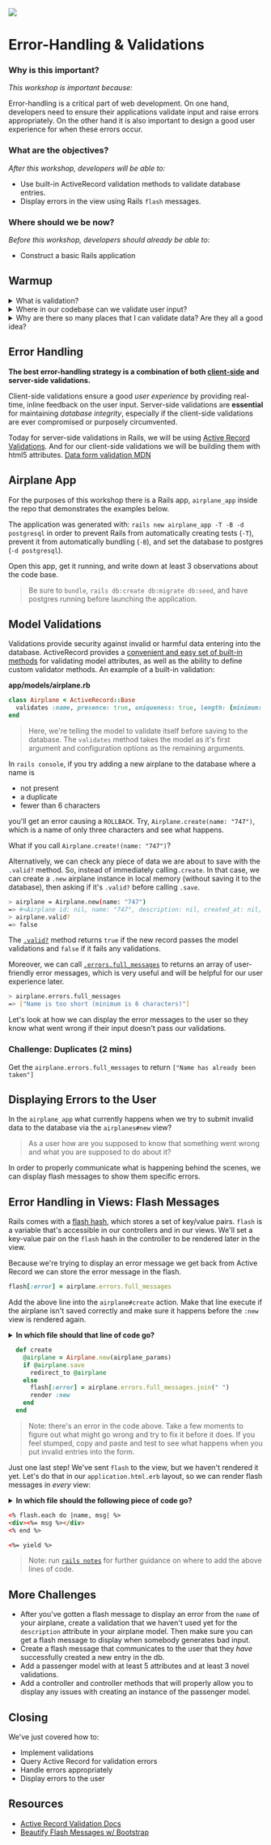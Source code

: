 ![](https://ga-dash.s3.amazonaws.com/production/assets/logo-9f88ae6c9c3871690e33280fcf557f33.png)

# Error-Handling & Validations

### Why is this important?
<!-- framing the "why" in big-picture/real world examples -->
*This workshop is important because:*

Error-handling is a critical part of web development. On one hand, developers need to ensure their applications validate input and raise errors appropriately. On the other hand it is also important to design a good user experience for when these errors occur.

### What are the objectives?
<!-- specific/measurable goal for students to achieve -->
*After this workshop, developers will be able to:*

- Use built-in ActiveRecord validation methods to validate database entries.
- Display errors in the view using Rails `flash` messages.


### Where should we be now?
<!-- call out the skills that are prerequisites -->
*Before this workshop, developers should already be able to:*

- Construct a basic Rails application

## Warmup

<details>
  <summary>What is validation?</summary>
  <br>
  <p>Validation is the process of checking to make sure any user input is of the proper type and format.</p>
</details>

<details>
  <summary>Where in our codebase can we validate user input?</summary>
  <br>
  <p>Developers can add validation handling on the client-side, at the model, and in the actual database.</p>
</details>

<details>
  <summary>Why are there so many places that I can validate data? Are they all a good idea?</summary>
  <br>
  <p>Validation on the client-side is built to improve user experience. When a user fills out a form improperly, we should let them know immediately, rather than waiting for a full HTTP request/response to process.</p>
  <p>Validation at the model-level allows the application to prevent access to the database if the data isn't formatted correctly.</p>
  <p>Validation in the database is helpful if several different applications are using the same database and might have different standards of validation.</p>
  <a href="http://guides.rubyonrails.org/active_record_validations.html#why-use-validations-questionmark">Source</a>
</details>

## Error Handling

**The best error-handling strategy is a combination of both [client-side](https://developer.mozilla.org/en-US/docs/Web/Guide/HTML/Forms/Data_form_validation) and server-side validations.**

Client-side validations ensure a good *user experience* by providing real-time, inline feedback on the user input. Server-side validations are **essential** for maintaining *database integrity*, especially if the client-side validations are ever compromised or purposely circumvented.

Today for server-side validations in Rails, we will be using [Active Record Validations](http://guides.rubyonrails.org/active_record_validations.html). And for our client-side validations we will be building them with html5 attributes. [Data form validation MDN](https://developer.mozilla.org/en-US/docs/Web/Guide/HTML/Forms/Data_form_validation)

## Airplane App

For the purposes of this workshop there is a Rails app, `airplane_app` inside the repo that demonstrates the examples below.

The application was generated with: `rails new airplane_app -T -B -d postgresql` in order to prevent Rails from automatically creating tests (`-T`), prevent it from automatically bundling (`-B`), and set the database to postgres (`-d postgresql`).

Open this app, get it running, and write down at least 3 observations about the code base.

>Be sure to `bundle`, `rails db:create db:migrate db:seed`, and have postgres running before launching the application.

## Model Validations

Validations provide security against invalid or harmful data entering into the database. ActiveRecord provides a [convenient and easy set of built-in methods](http://guides.rubyonrails.org/active_record_validations.html) for validating model attributes, as well as the ability to define custom validator methods. An example of a built-in validation:

**app/models/airplane.rb**

```ruby
class Airplane < ActiveRecord::Base
  validates :name, presence: true, uniqueness: true, length: {minimum: 6}
end
```

>Here, we're telling the model to validate itself before saving to the database. The `validates` method takes the model as it's first argument and configuration options as the remaining arguments.

In `rails console`, if you try adding a new airplane to the database where a name is

* not present
* a duplicate
* fewer than 6 characters

you'll get an error causing a `ROLLBACK`. Try, `Airplane.create(name: "747")`, which is a name of only three characters and see what happens.

What if you call `Airplane.create!(name: "747")`?

Alternatively, we can check any piece of data we are about to save with the `.valid?` method. So, instead of immediately calling`.create`. In that case, we can create a `.new` airplane instance in local memory (without saving it to the database), then asking if it's `.valid?` before calling `.save`.

```bash
> airplane = Airplane.new(name: "747")
=> #<Airplane id: nil, name: "747", description: nil, created_at: nil, updated_at: nil>
> airplane.valid?
=> false
```

The [`.valid?`](http://guides.rubyonrails.org/active_record_validations.html#valid-questionmark-and-invalid-questionmark) method returns `true` if the new record passes the model validations and `false` if it fails any validations.

Moreover, we can call [`.errors.full_messages`](http://guides.rubyonrails.org/active_record_validations.html#errors-add) to returns an array of user-friendly error messages, which is very useful and will be helpful for our user experience later.

```bash
> airplane.errors.full_messages
=> ["Name is too short (minimum is 6 characters)"]
```

Let's look at how we can display the error messages to the user so they know what went wrong if their input doesn't pass our validations.

### Challenge: Duplicates (2 mins)

Get the `airplane.errors.full_messages` to return `["Name has already been taken"]`

## Displaying Errors to the User

In the `airplane_app` what currently happens when we try to submit invalid data to the database via the `airplanes#new` view?

> As a user how are you supposed to know that something went wrong and what you are supposed to do about it?

In order to properly communicate what is happening behind the scenes, we can display flash messages to show them specific errors.

## Error Handling in Views: Flash Messages

Rails comes with a [flash hash](http://api.rubyonrails.org/classes/ActionDispatch/Flash.html), which stores a set of key/value pairs. `flash` is a variable that's accessible in our controllers and in our views. We'll set a key-value pair on the `flash` hash in the controller to be rendered later in the view.

Because we're trying to display an error message we get back from Active Record we can store the error message in the flash.

```ruby
flash[:error] = airplane.errors.full_messages
```

Add the above line into the `airplane#create` action. Make that line execute if the airplane isn't saved correctly and make sure it happens before the `:new` view is rendered again.

<details>
  <summary><strong>In which file should that line of code go?</strong></summary>
  <br>
  <p> **app/controllers/airplanes_controller.rb** </p>
</details>

```ruby
  def create
    @airplane = Airplane.new(airplane_params)
    if @airplane.save
      redirect_to @airplane
    else
      flash[:error] = airplane.errors.full_messages.join(" ")
      render :new
    end
  end
```
>Note: there's an error in the code above. Take a few moments to figure out what might go wrong and try to fix it before it does. If you feel stumped, copy and paste and test to see what happens when you put invalid entries into the form.


Just one last step! We've sent `flash` to the view, but we haven't rendered it yet. Let's do that in our `application.html.erb` layout, so we can render flash messages in *every* view:

<details>
  <summary><strong>In which file should the following piece of code go?</strong></summary>
  <br>
  <p> **app/views/layouts/application.html.erb** </p>
</details>

```html
<% flash.each do |name, msg| %>
<div><%= msg %></div>
<% end %>

<%= yield %>
```

> Note: run [`rails notes`](http://guides.rubyonrails.org/command_line.html#notes) for further guidance on where to add the above lines of code.

## More Challenges

* After you've gotten a flash message to display an error from the `name` of your airplane, create a validation that we haven't used yet for the `description` attribute in your airplane model. Then make sure you can get a flash message to display when somebody generates bad input.
* Create a flash message that communicates to the user that they *have* successfully created a new entry in the db.
* Add a passenger model with at least 5 attributes and at least 3 novel validations.
* Add a controller and controller methods that will properly allow you to display any issues with creating an instance of the passenger model.

## Closing

We've just covered how to:

* Implement validations
* Query Active Record for validation errors
* Handle errors appropriately
* Display errors to the user

## Resources

* [Active Record Validation Docs](http://guides.rubyonrails.org/active_record_validations.html)
* [Beautify Flash Messages w/ Bootstrap](https://coderwall.com/p/jzofog/ruby-on-rails-flash-messages-with-bootstrap)
